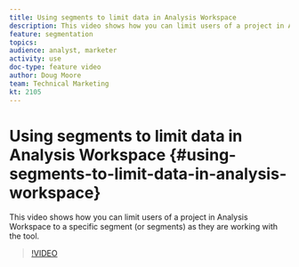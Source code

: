 ```yaml
---
title: Using segments to limit data in Analysis Workspace
description: This video shows how you can limit users of a project in Analysis Workspace to a specific segment (or segments) as they are working with the tool.
feature: segmentation
topics: 
audience: analyst, marketer
activity: use
doc-type: feature video
author: Doug Moore
team: Technical Marketing
kt: 2105
---
```


# Using segments to limit data in Analysis Workspace {#using-segments-to-limit-data-in-analysis-workspace}

This video shows how you can limit users of a project in Analysis Workspace to a specific segment (or segments) as they are working with the tool.

>[!VIDEO](https://video.tv.adobe.com/v/24038/?quality=12)